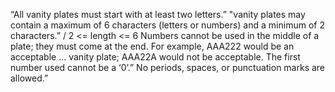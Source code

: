 “All vanity plates must start with at least two letters.”
"vanity plates may contain a maximum of 6 characters (letters or numbers) and a minimum of 2 characters.” / 2 <= length <= 6
 Numbers cannot be used in the middle of a plate; they must come at the end. For example, AAA222 would be an acceptable … vanity plate; AAA22A would not be acceptable. The first number used cannot be a ‘0’.” 
 No periods, spaces, or punctuation marks are allowed.”


 